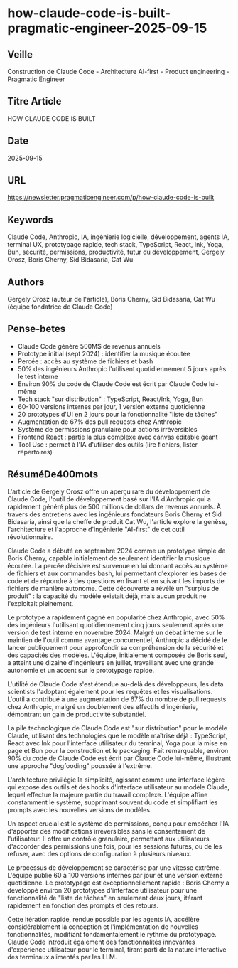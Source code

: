 # how-claude-code-is-built-pragmatic-engineer-2025-09-15
## Veille
Construction de Claude Code - Architecture AI-first - Product engineering - Pragmatic Engineer
## Titre Article
HOW CLAUDE CODE IS BUILT
## Date
2025-09-15
## URL
https://newsletter.pragmaticengineer.com/p/how-claude-code-is-built
## Keywords
Claude Code, Anthropic, IA, ingénierie logicielle, développement, agents IA, terminal UX, prototypage rapide, tech stack, TypeScript, React, Ink, Yoga, Bun, sécurité, permissions, productivité, futur du développement, Gergely Orosz, Boris Cherny, Sid Bidasaria, Cat Wu
## Authors
Gergely Orosz (auteur de l'article), Boris Cherny, Sid Bidasaria, Cat Wu (équipe fondatrice de Claude Code)
## Pense-betes
- Claude Code génère 500M$ de revenus annuels
- Prototype initial (sept 2024) : identifier la musique écoutée
- Percée : accès au système de fichiers et bash
- 50% des ingénieurs Anthropic l'utilisent quotidiennement 5 jours après le test interne
- Environ 90% du code de Claude Code est écrit par Claude Code lui-même
- Tech stack "sur distribution" : TypeScript, React/Ink, Yoga, Bun
- 60-100 versions internes par jour, 1 version externe quotidienne
- 20 prototypes d'UI en 2 jours pour la fonctionnalité "liste de tâches"
- Augmentation de 67% des pull requests chez Anthropic
- Système de permissions granulaire pour actions irréversibles
- Frontend React : partie la plus complexe avec canvas éditable géant
- Tool Use : permet à l'IA d'utiliser des outils (lire fichiers, lister répertoires)
## RésuméDe400mots
L'article de Gergely Orosz offre un aperçu rare du développement de Claude Code, l'outil de développement basé sur l'IA d'Anthropic qui a rapidement généré plus de 500 millions de dollars de revenus annuels. À travers des entretiens avec les ingénieurs fondateurs Boris Cherny et Sid Bidasaria, ainsi que la cheffe de produit Cat Wu, l'article explore la genèse, l'architecture et l'approche d'ingénierie "AI-first" de cet outil révolutionnaire.

Claude Code a débuté en septembre 2024 comme un prototype simple de Boris Cherny, capable initialement de seulement identifier la musique écoutée. La percée décisive est survenue en lui donnant accès au système de fichiers et aux commandes bash, lui permettant d'explorer les bases de code et de répondre à des questions en lisant et en suivant les imports de fichiers de manière autonome. Cette découverte a révélé un "surplus de produit" : la capacité du modèle existait déjà, mais aucun produit ne l'exploitait pleinement.

Le prototype a rapidement gagné en popularité chez Anthropic, avec 50% des ingénieurs l'utilisant quotidiennement cinq jours seulement après une version de test interne en novembre 2024. Malgré un débat interne sur le maintien de l'outil comme avantage concurrentiel, Anthropic a décidé de le lancer publiquement pour approfondir sa compréhension de la sécurité et des capacités des modèles. L'équipe, initialement composée de Boris seul, a atteint une dizaine d'ingénieurs en juillet, travaillant avec une grande autonomie et un accent sur le prototypage rapide.

L'utilité de Claude Code s'est étendue au-delà des développeurs, les data scientists l'adoptant également pour les requêtes et les visualisations. L'outil a contribué à une augmentation de 67% du nombre de pull requests chez Anthropic, malgré un doublement des effectifs d'ingénierie, démontrant un gain de productivité substantiel.

La pile technologique de Claude Code est "sur distribution" pour le modèle Claude, utilisant des technologies que le modèle maîtrise déjà : TypeScript, React avec Ink pour l'interface utilisateur du terminal, Yoga pour la mise en page et Bun pour la construction et le packaging. Fait remarquable, environ 90% du code de Claude Code est écrit par Claude Code lui-même, illustrant une approche "dogfooding" poussée à l'extrême.

L'architecture privilégie la simplicité, agissant comme une interface légère qui expose des outils et des hooks d'interface utilisateur au modèle Claude, lequel effectue la majeure partie du travail complexe. L'équipe affine constamment le système, supprimant souvent du code et simplifiant les prompts avec les nouvelles versions de modèles.

Un aspect crucial est le système de permissions, conçu pour empêcher l'IA d'apporter des modifications irréversibles sans le consentement de l'utilisateur. Il offre un contrôle granulaire, permettant aux utilisateurs d'accorder des permissions une fois, pour les sessions futures, ou de les refuser, avec des options de configuration à plusieurs niveaux.

Le processus de développement se caractérise par une vitesse extrême. L'équipe publie 60 à 100 versions internes par jour et une version externe quotidienne. Le prototypage est exceptionnellement rapide : Boris Cherny a développé environ 20 prototypes d'interface utilisateur pour une fonctionnalité de "liste de tâches" en seulement deux jours, itérant rapidement en fonction des prompts et des retours.

Cette itération rapide, rendue possible par les agents IA, accélère considérablement la conception et l'implémentation de nouvelles fonctionnalités, modifiant fondamentalement le rythme du prototypage. Claude Code introduit également des fonctionnalités innovantes d'expérience utilisateur pour le terminal, tirant parti de la nature interactive des terminaux alimentés par les LLM.

